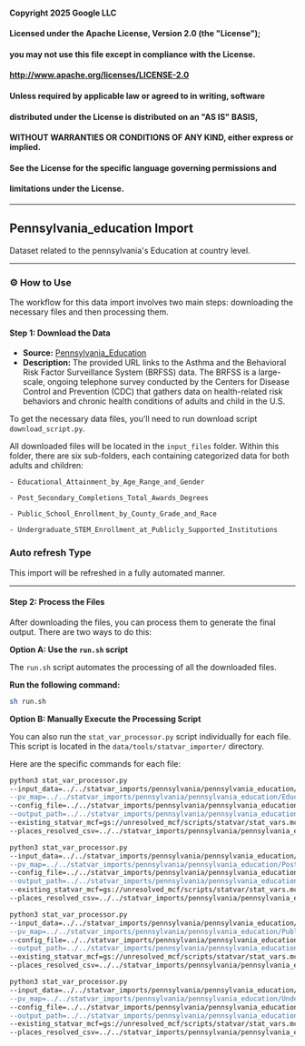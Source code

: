 #### Copyright 2025 Google LLC
####
#### Licensed under the Apache License, Version 2.0 (the "License");
#### you may not use this file except in compliance with the License.
####
####       http://www.apache.org/licenses/LICENSE-2.0
####
#### Unless required by applicable law or agreed to in writing, software
#### distributed under the License is distributed on an "AS IS" BASIS,
#### WITHOUT WARRANTIES OR CONDITIONS OF ANY KIND, either express or implied.
#### See the License for the specific language governing permissions and
#### limitations under the License.
-----


## Pennsylvania_education Import

Dataset related to the pennsylvania's Education at country level.

-----

### ⚙️ How to Use

The workflow for this data import involves two main steps: downloading the necessary files and then processing them.

#### Step 1: Download the Data

- **Source:** [Pennsylvania_Education](https://data.pa.gov/browse?sortBy=relevance&pageSize=20&q=education&page=1)
- **Description:** The provided URL links to the Asthma and the Behavioral Risk Factor Surveillance System (BRFSS) data. The BRFSS is a large-scale, ongoing telephone survey conducted by the Centers for Disease Control and Prevention (CDC) that gathers data on health-related risk behaviors and chronic health conditions of adults and child in the U.S.

To get the necessary data files, you'll need to run download script `download_script.py`.

All downloaded files will be located in the `input_files` folder. Within this folder, there are six sub-folders, each containing categorized data for both adults and children:

    - Educational_Attainment_by_Age_Range_and_Gender

    - Post_Secondary_Completions_Total_Awards_Degrees

    - Public_School_Enrollment_by_County_Grade_and_Race

    - Undergraduate_STEM_Enrollment_at_Publicly_Supported_Institutions


### Auto refresh Type

This import will be refreshed in a fully automated manner.

-----

#### Step 2: Process the Files

After downloading the files, you can process them to generate the final output. There are two ways to do this:

**Option A: Use the `run.sh` script**

The `run.sh` script automates the processing of all the downloaded files.

**Run the following command:**

```bash
sh run.sh
```

**Option B: Manually Execute the Processing Script**

You can also run the `stat_var_processor.py` script individually for each file. This script is located in the `data/tools/statvar_importer/` directory.

Here are the specific commands for each file:

```bash
python3 stat_var_processor.py
--input_data=../../statvar_imports/pennsylvania/pennsylvania_education/input_files/Educational_Attainment_by_Age_Range_and_Gender/*.csv"
--pv_map=../../statvar_imports/pennsylvania/pennsylvania_education/Educational_Attainment_by_Age_Range_and_Gender_pvmap.csv"
--config_file=../../statvar_imports/pennsylvania/pennsylvania_education/common_metadata.csv"
--output_path=../../statvar_imports/pennsylvania/pennsylvania_education/output_files/Educational_Attainment_by_Age_Range_and_Gender_output"
--existing_statvar_mcf=gs://unresolved_mcf/scripts/statvar/stat_vars.mcf
--places_resolved_csv=../../statvar_imports/pennsylvania/pennsylvania_education/Educational_Attainment_by_Age_Range_and_Gender_places_resolver.csv"

```

```bash
python3 stat_var_processor.py
--input_data=../../statvar_imports/pennsylvania/pennsylvania_education/input_files/Post_Secondary_Completions_Total_Awards_Degrees/*.csv"
--pv_map=../../statvar_imports/pennsylvania/pennsylvania_education/Post_Secondary_Completions_Total_Awards_Degrees_pvmap.csv"
--config_file=../../statvar_imports/pennsylvania/pennsylvania_education/common_metadata.csv"
--output_path=../../statvar_imports/pennsylvania/pennsylvania_education/output_files/Post_Secondary_Completions_Total_Awards_Degrees_output"
--existing_statvar_mcf=gs://unresolved_mcf/scripts/statvar/stat_vars.mcf
--places_resolved_csv=../../statvar_imports/pennsylvania/pennsylvania_education/Post_Secondary_Completions_Total_Awards_Degrees_places_resolver.csv"
``` 

```bash
python3 stat_var_processor.py
--input_data=../../statvar_imports/pennsylvania/pennsylvania_education/input_files/Public_School_Enrollment_by_County_Grade_and_Race/*.csv"
--pv_map=../../statvar_imports/pennsylvania/pennsylvania_education/Public_School_Enrollment_by_County_Grade_and_Race_pvmap.csv"
--config_file=../../statvar_imports/pennsylvania/pennsylvania_education/common_metadata.csv"
--output_path=../../statvar_imports/pennsylvania/pennsylvania_education/output_files/Public_School_Enrollment_by_County_Grade_and_Race_output"
--existing_statvar_mcf=gs://unresolved_mcf/scripts/statvar/stat_vars.mcf
--places_resolved_csv=../../statvar_imports/pennsylvania/pennsylvania_education/Public_School_Enrollment_by_County_Grade_and_Race_places_resolver.csv"
``` 

```bash
python3 stat_var_processor.py
--input_data=../../statvar_imports/pennsylvania/pennsylvania_education/input_files/Undergraduate_STEM_Enrollment_at_Publicly_Supported_Institutions/*.csv"
--pv_map=../../statvar_imports/pennsylvania/pennsylvania_education/Undergraduate_STEM_Enrollment_at_Publicly_Supported_Institutions_pvmap.csv"
--config_file=../../statvar_imports/pennsylvania/pennsylvania_education/common_metadata.csv"
--output_path=../../statvar_imports/pennsylvania/pennsylvania_education/output_files/Undergraduate_STEM_Enrollment_at_Publicly_Supported_Institutions_output"
--existing_statvar_mcf=gs://unresolved_mcf/scripts/statvar/stat_vars.mcf
--places_resolved_csv=../../statvar_imports/pennsylvania/pennsylvania_education/Undergraduate_STEM_Enrollment_at_Publicly_Supported_Institutions_places_resolver.csv"
``` 

